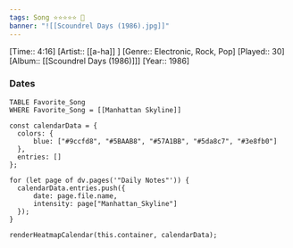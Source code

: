 ```yaml
---
tags: Song ⭐⭐⭐⭐⭐ 💛
banner: "![[Scoundrel Days (1986).jpg]]"
---
```

[Time:: 4:16]
[Artist:: [[a-ha]] ]
[Genre:: Electronic, Rock, Pop]
[Played:: 30]
[Album:: [[Scoundrel Days (1986)]]]
[Year:: 1986]
### Dates
````dataview
TABLE Favorite_Song
WHERE Favorite_Song = [[Manhattan Skyline]]
````

  ```dataviewjs
const calendarData = { 
	colors: { 
		blue: ["#9ccfd8", "#5BAAB8", "#57A1BB", "#5da8c7", "#3e8fb0"] 
	}, 
	entries: [] 
}; 

for (let page of dv.pages('"Daily Notes"')) { 
	calendarData.entries.push({ 
		date: page.file.name, 
		intensity: page["Manhattan_Skyline"]
	}); 
} 

renderHeatmapCalendar(this.container, calendarData);
```
